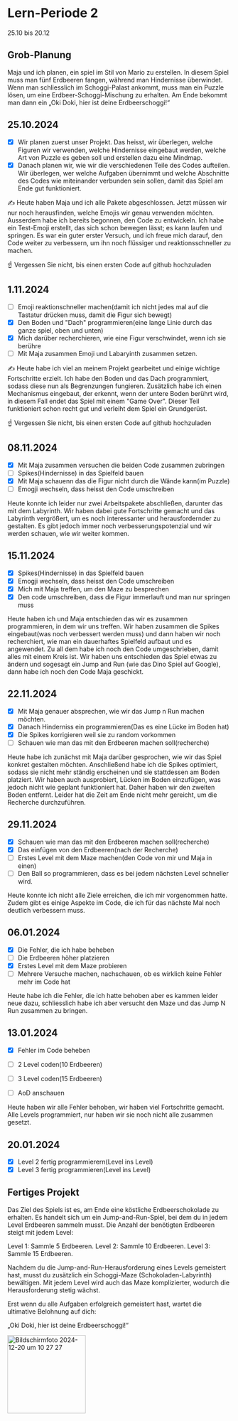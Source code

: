 # Lern-Periode 2

25.10 bis 20.12

## Grob-Planung

Maja und ich planen, ein spiel im Stil von Mario zu erstellen. In diesem Spiel muss man fünf Erdbeeren fangen, während man Hindernisse überwindet. Wenn man schliesslich im Schoggi-Palast ankommt, muss man ein Puzzle lösen, um eine Erdbeer-Schoggi-Mischung zu erhalten. Am Ende bekommt man dann ein „Oki Doki, hier ist deine Erdbeerschoggi!“

## 25.10.2024

- [x] Wir planen zuerst unser Projekt. Das heisst, wir überlegen, welche Figuren wir verwenden, welche Hindernisse eingebaut werden, welche Art von Puzzle es geben soll und 
      erstellen dazu eine Mindmap.
- [x] Danach planen wir, wie wir die verschiedenen Teile des Codes aufteilen. Wir überlegen, wer welche Aufgaben übernimmt und welche Abschnitte des Codes wie miteinander 
      verbunden sein sollen, damit das Spiel am Ende gut funktioniert.

✍️ Heute haben Maja und ich alle Pakete abgeschlossen. Jetzt müssen wir nur noch herausfinden, welche Emojis wir genau verwenden möchten. Ausserdem habe ich bereits begonnen, den Code zu entwickeln. Ich habe ein Test-Emoji erstellt, das sich schon bewegen lässt; es kann laufen und springen. Es war ein guter erster Versuch, und ich freue mich darauf, den Code weiter zu verbessern, um ihn noch flüssiger und reaktionsschneller zu machen.

☝️ Vergessen Sie nicht, bis einen ersten Code auf github hochzuladen

## 1.11.2024

- [ ] Emoji reaktionschneller machen(damit ich nicht jedes mal auf die Tastatur drücken muss, damit die Figur sich bewegt)
- [x] Den  Boden und "Dach" programmieren(eine lange Linie durch das ganze spiel, oben und unten)
- [x] Mich darüber recherchieren, wie eine Figur verschwindet, wenn ich sie berühre
- [ ] Mit Maja zusammen Emoji und Labaryinth zusammen setzen.

✍️ Heute habe ich viel an meinem Projekt gearbeitet und einige wichtige Fortschritte erzielt. Ich habe den Boden und das Dach programmiert, sodass diese nun als Begrenzungen fungieren. Zusätzlich habe ich einen Mechanismus eingebaut, der erkennt, wenn der untere Boden berührt wird, in diesem Fall endet das Spiel mit einem "Game Over". Dieser Teil funktioniert schon recht gut und verleiht dem Spiel ein Grundgerüst.



☝️ Vergessen Sie nicht, bis einen ersten Code auf github hochzuladen

## 08.11.2024

- [x] Mit Maja zusammen versuchen die beiden Code zusammen zubringen
- [ ] Spikes(Hindernisse) in das Spielfeld bauen
- [x] Mit Maja schauenn das die Figur nicht durch die Wände kann(im Puzzle)
- [ ] Emogji wechseln, dass heisst den Code umschreiben

Heute konnte ich leider nur zwei Arbeitspakete abschließen, darunter das mit dem Labyrinth. Wir haben dabei gute Fortschritte gemacht und das Labyrinth vergrößert, um es noch interessanter und herausfordernder zu gestalten. Es gibt jedoch immer noch verbesserungspotenzial und wir werden schauen, wie wir weiter kommen.

## 15.11.2024

- [x] Spikes(Hindernisse) in das Spielfeld bauen
- [x] Emogji wechseln, dass heisst den Code umschreiben
- [x] Mich mit Maja treffen, um den Maze zu besprechen
- [x] Den code umschreiben, dass die Figur immerlauft und man nur springen muss

Heute haben ich und Maja entschieden das wir es zusammen programmieren, in dem wir uns treffen. Wir haben zusammen die Spikes eingebaut(was noch verbessert werden muss) und dann haben wir noch recherchiert, wie man ein dauerhaftes Spielfeld aufbaut und es angewendet. Zu all dem habe ich noch den Code umgeschrieben, damit alles mit einem Kreis ist. Wir haben uns entschieden das Spiel etwas zu ändern und sogesagt ein Jump and Run (wie das Dino Spiel auf Google), dann habe ich noch den Code Maja geschickt.

## 22.11.2024

- [x] Mit Maja genauer absprechen, wie wir das Jump n Run machen möchten.
- [x] Danach Hinderniss ein programmieren(Das es eine Lücke im Boden hat)
- [x] Die Spikes korrigieren weil sie zu random vorkommen
- [ ] Schauen wie man das mit den Erdbeeren machen soll(recherche)

Heute habe ich zunächst mit Maja darüber gesprochen, wie wir das Spiel konkret gestalten möchten. Anschließend habe ich die Spikes optimiert, sodass sie nicht mehr ständig erscheinen und sie stattdessen am Boden platziert. Wir haben auch ausprobiert, Lücken im Boden einzufügen, was jedoch nicht wie geplant funktioniert hat. Daher haben wir den zweiten Boden entfernt. Leider hat die Zeit am Ende nicht mehr gereicht, um die Recherche durchzuführen.

## 29.11.2024

- [x] Schauen wie man das mit den Erdbeeren machen soll(recherche)
- [x] Das einfügen von den Erdbeeren(nach der Recherche)
- [ ] Erstes Level mit dem Maze machen(den Code von mir und Maja in einen)
- [ ] Den Ball so programmieren, dass es bei jedem nächsten Level schneller wird.
      
Heute konnte ich nicht alle Ziele erreichen, die ich mir vorgenommen hatte. Zudem gibt es einige Aspekte im Code, die ich für das nächste Mal noch deutlich verbessern muss.

## 06.01.2024

- [x] Die Fehler, die ich habe beheben
- [ ] Die Erdbeeren höher platzieren
- [x] Erstes Level mit dem Maze probieren
- [ ] Mehrere Versuche machen, nachschauen, ob es wirklich keine Fehler mehr im Code hat

Heute habe ich die Fehler, die ich hatte behoben aber es kammen leider neue dazu, schliesslich habe ich aber versucht den Maze und das Jump N Run zusammen zu bringen.


## 13.01.2024

- [x] Fehler im Code beheben
- [ ] 2 Level coden(10 Erdbeeren)
- [ ] 3 Level coden(15 Erdbeeren)
- [ ] AoD anschauen


Heute haben wir alle Fehler behoben, wir haben viel Fortschritte gemacht. Alle Levels programmiert, nur haben wir sie noch nicht alle zusammen gesetzt.

## 20.01.2024

- [x] Level 2 fertig programmierern(Level ins Level)
- [x] Level 3 fertig programmieren(Level ins Level)

## Fertiges Projekt
Das Ziel des Spiels ist es, am Ende eine köstliche Erdbeerschokolade zu erhalten. Es handelt sich um ein Jump-and-Run-Spiel, bei dem du in jedem Level Erdbeeren sammeln musst. Die Anzahl der benötigten Erdbeeren steigt mit jedem Level:

Level 1: Sammle 5 Erdbeeren.
Level 2: Sammle 10 Erdbeeren.
Level 3: Sammle 15 Erdbeeren.

Nachdem du die Jump-and-Run-Herausforderung eines Levels gemeistert hast, musst du zusätzlich ein Schoggi-Maze (Schokoladen-Labyrinth) bewältigen. Mit jedem Level wird auch das Maze komplizierter, wodurch die Herausforderung stetig wächst.

Erst wenn du alle Aufgaben erfolgreich gemeistert hast, wartet die ultimative Belohnung auf dich:

„Oki Doki, hier ist deine Erdbeerschoggi!“

<img width="176" alt="Bildschirmfoto 2024-12-20 um 10 27 27" src="https://github.com/user-attachments/assets/ed55ccdf-80a8-494c-837c-5f48d5288e11" />






